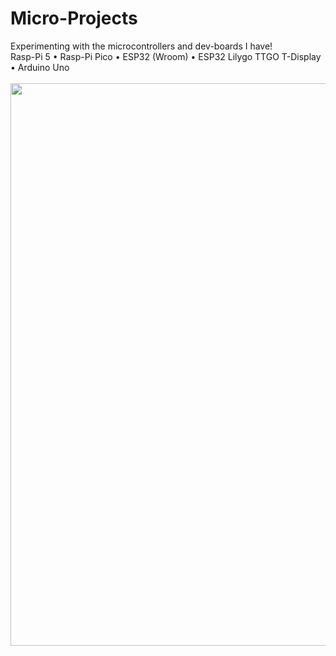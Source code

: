# Micro-Projects
Experimenting with the microcontrollers and dev-boards I have!
<br>
Rasp-Pi 5 • Rasp-Pi Pico • ESP32 (Wroom) • ESP32 Lilygo TTGO T-Display • Arduino Uno
<br><br>
<img src="https://github.com/4aryash/Micro-Projects/assets/31902160/83f60ba4-0588-4420-bd21-5e6456a30508" width=900/>
